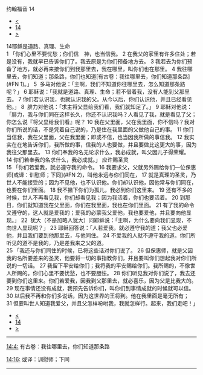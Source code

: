 ﻿





 约翰福音 14




* [<](bible/JHN13.md)
* [14](bible/JHN.md)
* [>](bible/JHN15.md)



 
14耶稣是道路、真理、生命  
1 「你们心里不要忧愁；你们信　神，也当信我。 
2 在我父的家里有许多住处；若是没有，我就早已告诉你们了。我去原是为你们预备地方去。 
3 我若去为你们预备了地方，就必再来接你们到我那里去，我在哪里，叫你们也在那里。 
4 我往哪里去，你们知道；那条路，你们也知道[有古卷：我往哪里去，你们知道那条路](#FN
1)。」 
5  多马对他说：「主啊，我们不知道你往哪里去，怎么知道那条路呢？」 
6 耶稣说：「我就是道路、真理、生命；若不借着我，没有人能到父那里去。 
7 你们若认识我，也就认识我的父。从今以后，你们认识他，并且已经看见他。」 
8  腓力对他说：「求主将父显给我们看，我们就知足了。」 
9 耶稣对他说：「腓力，我与你们同在这样长久，你还不认识我吗？人看见了我，就是看见了父；你怎么说『将父显给我们看』呢？ 
10 我在父里面，父在我里面，你不信吗？我对你们所说的话，不是凭着自己说的，乃是住在我里面的父做他自己的事。 
11 你们当信我，我在父里面，父在我里面；即或不信，也当因我所做的事信我。 
12 我实实在在地告诉你们，我所做的事，信我的人也要做，并且要做比这更大的事，因为我往父那里去。 
13 你们奉我的名无论求什么，我必成就，叫父因儿子得荣耀。 
14 你们若奉我的名求什么，我必成就。」 应许赐圣灵  
15 「你们若爱我，就必遵守我的命令。 
16 我要求父，父就另外赐给你们一位保惠师[或译：训慰师；下同](#FN
2)，叫他永远与你们同在， 
17 就是真理的圣灵，乃世人不能接受的；因为不见他，也不认识他。你们却认识他，因他常与你们同在，也要在你们里面。 
18 我不撇下你们为孤儿，我必到你们这里来。 
19 还有不多的时候，世人不再看见我，你们却看见我；因为我活着，你们也要活着。 
20 到那日，你们就知道我在父里面，你们在我里面，我也在你们里面。 
21 有了我的命令又遵守的，这人就是爱我的；爱我的必蒙我父爱他，我也要爱他，并且要向他显现。」 
22  犹大（不是加略人犹大）问耶稣说：「主啊，为什么要向我们显现，不向世人显现呢？」 
23 耶稣回答说：「人若爱我，就必遵守我的道；我父也必爱他，并且我们要到他那里去，与他同住。 
24 不爱我的人就不遵守我的道。你们所听见的道不是我的，乃是差我来之父的道。  
25 「我还与你们同住的时候，已将这些话对你们说了。 
26 但保惠师，就是父因我的名所要差来的圣灵，他要将一切的事指教你们，并且要叫你们想起我对你们所说的一切话。 
27 我留下平安给你们；我将我的平安赐给你们。我所赐的，不像世人所赐的。你们心里不要忧愁，也不要胆怯。 
28 你们听见我对你们说了，我去还要到你们这里来。你们若爱我，因我到父那里去，就必喜乐，因为父是比我大的。 
29 现在事情还没有成就，我预先告诉你们，叫你们到事情成就的时候就可以信。 
30 以后我不再和你们多说话，因为这世界的王将到。他在我里面是毫无所有； 
31 但要叫世人知道我爱父，并且父怎样吩咐我，我就怎样行。起来，我们走吧！」 
* [<](bible/JHN13.md)
* [14](bible/JHN.md)
* [>](bible/JHN15.md)





---


[14:4:](#V4)
有古卷：我往哪里去，你们知道那条路


[14:16:](#V16)
或译：训慰师；下同




---










